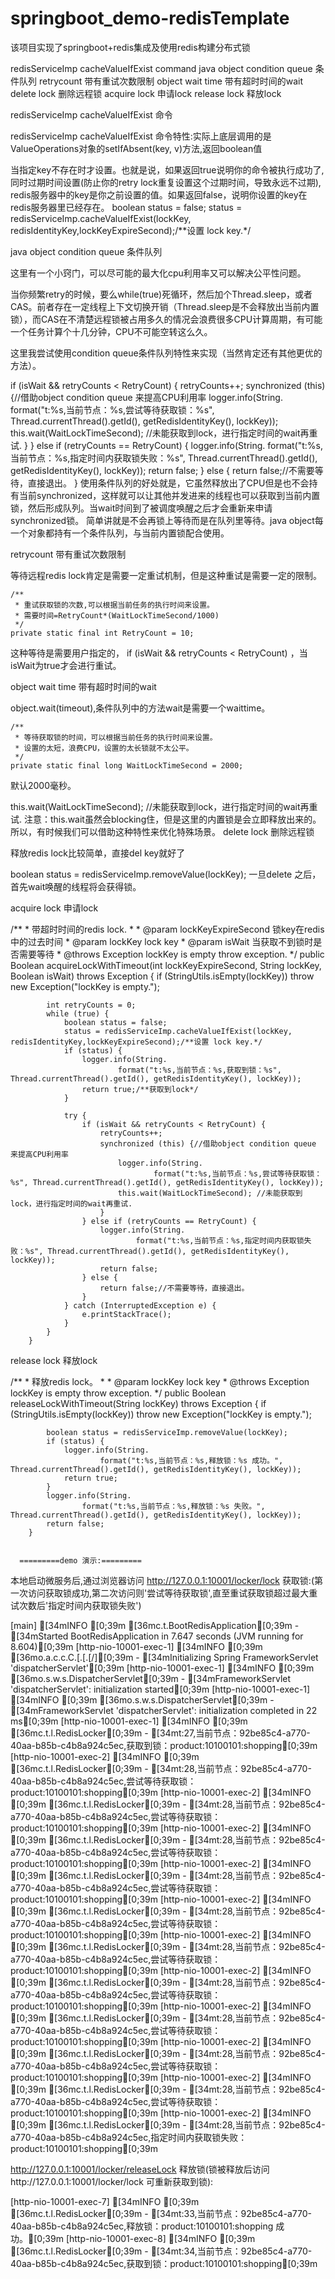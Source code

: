 # springboot_demo-redisTemplate

该项目实现了springboot+redis集成及使用redis构建分布式锁

redisServiceImp cacheValueIfExist command
java object condition queue 条件队列
retrycount 带有重试次数限制
object wait time 带有超时时间的wait
delete lock 删除远程锁
acquire lock 申请lock
release lock 释放lock


redisServiceImp cacheValueIfExist 命令

redisServiceImp cacheValueIfExist 命令特性:实际上底层调用的是ValueOperations对象的setIfAbsent(key, v)方法,返回boolean值

当指定key不存在时才设置。也就是说，如果返回true说明你的命令被执行成功了,同时过期时间设置(防止你的retry lock重复设置这个过期时间，导致永远不过期),
  redis服务器中的key是你之前设置的值。如果返回false，说明你设置的key在redis服务器里已经存在。
           boolean status = false;
	         status = redisServiceImp.cacheValueIfExist(lockKey, redisIdentityKey,lockKeyExpireSecond);/**设置 lock key.*/


java object condition queue 条件队列

这里有一个小窍门，可以尽可能的最大化cpu利用率又可以解决公平性问题。

当你频繁retry的时候，要么while(true)死循环，然后加个Thread.sleep，或者CAS。前者存在一定线程上下文切换开销（Thread.sleep是不会释放出当前内置锁），而CAS在不清楚远程锁被占用多久的情况会浪费很多CPU计算周期，有可能一个任务计算个十几分钟，CPU不可能空转这么久。

这里我尝试使用condition queue条件队列特性来实现（当然肯定还有其他更优的方法）。

if (isWait && retryCounts < RetryCount) {
                    retryCounts++;
                    synchronized (this) {//借助object condition queue 来提高CPU利用率
                        logger.info(String.
                                format("t:%s,当前节点：%s,尝试等待获取锁：%s", Thread.currentThread().getId(), getRedisIdentityKey(), lockKey));
                        this.wait(WaitLockTimeSecond); //未能获取到lock，进行指定时间的wait再重试.
                    }
                } else if (retryCounts == RetryCount) {
                    logger.info(String.
                            format("t:%s,当前节点：%s,指定时间内获取锁失败：%s", Thread.currentThread().getId(), getRedisIdentityKey(), lockKey));
                    return false;
                } else {
                    return false;//不需要等待，直接退出。
                }
使用条件队列的好处就是，它虽然释放出了CPU但是也不会持有当前synchronized，这样就可以让其他并发进来的线程也可以获取到当前内置锁，然后形成队列。当wait时间到了被调度唤醒之后才会重新来申请synchronized锁。 简单讲就是不会再锁上等待而是在队列里等待。java object每一个对象都持有一个条件队列，与当前内置锁配合使用。

retrycount 带有重试次数限制

等待远程redis lock肯定是需要一定重试机制，但是这种重试是需要一定的限制。

    /**
     * 重试获取锁的次数,可以根据当前任务的执行时间来设置。
     * 需要时间=RetryCount*(WaitLockTimeSecond/1000)
     */
    private static final int RetryCount = 10;
这种等待是需要用户指定的， if (isWait && retryCounts < RetryCount) ，当isWait为true才会进行重试。

object wait time 带有超时时间的wait

object.wait(timeout),条件队列中的方法wait是需要一个waittime。

    /**
     * 等待获取锁的时间，可以根据当前任务的执行时间来设置。
     * 设置的太短，浪费CPU，设置的太长锁就不太公平。
     */
    private static final long WaitLockTimeSecond = 2000;
默认2000毫秒。

this.wait(WaitLockTimeSecond); //未能获取到lock，进行指定时间的wait再重试.
注意：this.wait虽然会blocking住，但是这里的内置锁是会立即释放出来的。所以，有时候我们可以借助这种特性来优化特殊场景。
delete lock 删除远程锁

释放redis lock比较简单，直接del key就好了

boolean status = redisServiceImp.removeValue(lockKey);
一旦delete 之后，首先wait唤醒的线程将会获得锁。

acquire lock 申请lock

 /**
	     * 带超时时间的redis lock.
	     *
	     * @param lockKeyExpireSecond 锁key在redis中的过去时间
	     * @param lockKey             lock key
	     * @param isWait              当获取不到锁时是否需要等待
	     * @throws Exception lockKey is empty throw exception.
	     */
	    public Boolean acquireLockWithTimeout(int lockKeyExpireSecond, String lockKey, Boolean isWait) throws Exception {
	        if (StringUtils.isEmpty(lockKey)) throw new Exception("lockKey is empty.");

	        int retryCounts = 0;
	        while (true) {
	        	boolean status = false;
	            status = redisServiceImp.cacheValueIfExist(lockKey, redisIdentityKey,lockKeyExpireSecond);/**设置 lock key.*/
	            if (status) {
	                logger.info(String.
	                        format("t:%s,当前节点：%s,获取到锁：%s", Thread.currentThread().getId(), getRedisIdentityKey(), lockKey));
	                return true;/**获取到lock*/
	            }

	            try {
	                if (isWait && retryCounts < RetryCount) {
	                    retryCounts++;
	                    synchronized (this) {//借助object condition queue 来提高CPU利用率
	                        logger.info(String.
	                                format("t:%s,当前节点：%s,尝试等待获取锁：%s", Thread.currentThread().getId(), getRedisIdentityKey(), lockKey));
	                        this.wait(WaitLockTimeSecond); //未能获取到lock，进行指定时间的wait再重试.
	                    }
	                } else if (retryCounts == RetryCount) {
	                    logger.info(String.
	                            format("t:%s,当前节点：%s,指定时间内获取锁失败：%s", Thread.currentThread().getId(), getRedisIdentityKey(), lockKey));
	                    return false;
	                } else {
	                    return false;//不需要等待，直接退出。
	                }
	            } catch (InterruptedException e) {
	                e.printStackTrace();
	            }
	        }
	    }
release lock 释放lock

 /**
	     * 释放redis lock。
	     *
	     * @param lockKey lock key
	     * @throws Exception lockKey is empty throw exception.
	     */
	    public Boolean releaseLockWithTimeout(String lockKey) throws Exception {
	        if (StringUtils.isEmpty(lockKey)) throw new Exception("lockKey is empty.");

	        boolean status = redisServiceImp.removeValue(lockKey);
	        if (status) {
	            logger.info(String.
	                    format("t:%s,当前节点：%s,释放锁：%s 成功。", Thread.currentThread().getId(), getRedisIdentityKey(), lockKey));
	            return true;
	        }
	        logger.info(String.
	                format("t:%s,当前节点：%s,释放锁：%s 失败。", Thread.currentThread().getId(), getRedisIdentityKey(), lockKey));
	        return false;
	    }
      
      
      =========demo 演示:=========

本地启动微服务后,通过浏览器访问
http://127.0.0.1:10001/locker/lock 获取锁:(第一次访问获取锁成功,第二次访问则'尝试等待获取锁',直至重试获取锁超过最大重试次数后'指定时间内获取锁失败')


[main] [34mINFO [0;39m [36mc.t.BootRedisApplication[0;39m - [34mStarted BootRedisApplication in 7.647 seconds (JVM running for 8.604)[0;39m 
[http-nio-10001-exec-1] [34mINFO [0;39m [36mo.a.c.c.C.[.[.[/][0;39m - [34mInitializing Spring FrameworkServlet 'dispatcherServlet'[0;39m 
[http-nio-10001-exec-1] [34mINFO [0;39m [36mo.s.w.s.DispatcherServlet[0;39m - [34mFrameworkServlet 'dispatcherServlet': initialization started[0;39m 
[http-nio-10001-exec-1] [34mINFO [0;39m [36mo.s.w.s.DispatcherServlet[0;39m - [34mFrameworkServlet 'dispatcherServlet': initialization completed in 22 ms[0;39m 
[http-nio-10001-exec-1] [34mINFO [0;39m [36mc.t.l.RedisLocker[0;39m - [34mt:27,当前节点：92be85c4-a770-40aa-b85b-c4b8a924c5ec,获取到锁：product:10100101:shopping[0;39m 
[http-nio-10001-exec-2] [34mINFO [0;39m [36mc.t.l.RedisLocker[0;39m - [34mt:28,当前节点：92be85c4-a770-40aa-b85b-c4b8a924c5ec,尝试等待获取锁：product:10100101:shopping[0;39m 
[http-nio-10001-exec-2] [34mINFO [0;39m [36mc.t.l.RedisLocker[0;39m - [34mt:28,当前节点：92be85c4-a770-40aa-b85b-c4b8a924c5ec,尝试等待获取锁：product:10100101:shopping[0;39m 
[http-nio-10001-exec-2] [34mINFO [0;39m [36mc.t.l.RedisLocker[0;39m - [34mt:28,当前节点：92be85c4-a770-40aa-b85b-c4b8a924c5ec,尝试等待获取锁：product:10100101:shopping[0;39m 
[http-nio-10001-exec-2] [34mINFO [0;39m [36mc.t.l.RedisLocker[0;39m - [34mt:28,当前节点：92be85c4-a770-40aa-b85b-c4b8a924c5ec,尝试等待获取锁：product:10100101:shopping[0;39m 
[http-nio-10001-exec-2] [34mINFO [0;39m [36mc.t.l.RedisLocker[0;39m - [34mt:28,当前节点：92be85c4-a770-40aa-b85b-c4b8a924c5ec,尝试等待获取锁：product:10100101:shopping[0;39m 
[http-nio-10001-exec-2] [34mINFO [0;39m [36mc.t.l.RedisLocker[0;39m - [34mt:28,当前节点：92be85c4-a770-40aa-b85b-c4b8a924c5ec,尝试等待获取锁：product:10100101:shopping[0;39m 
[http-nio-10001-exec-2] [34mINFO [0;39m [36mc.t.l.RedisLocker[0;39m - [34mt:28,当前节点：92be85c4-a770-40aa-b85b-c4b8a924c5ec,尝试等待获取锁：product:10100101:shopping[0;39m 
[http-nio-10001-exec-2] [34mINFO [0;39m [36mc.t.l.RedisLocker[0;39m - [34mt:28,当前节点：92be85c4-a770-40aa-b85b-c4b8a924c5ec,尝试等待获取锁：product:10100101:shopping[0;39m 
[http-nio-10001-exec-2] [34mINFO [0;39m [36mc.t.l.RedisLocker[0;39m - [34mt:28,当前节点：92be85c4-a770-40aa-b85b-c4b8a924c5ec,尝试等待获取锁：product:10100101:shopping[0;39m 
[http-nio-10001-exec-2] [34mINFO [0;39m [36mc.t.l.RedisLocker[0;39m - [34mt:28,当前节点：92be85c4-a770-40aa-b85b-c4b8a924c5ec,尝试等待获取锁：product:10100101:shopping[0;39m 
[http-nio-10001-exec-2] [34mINFO [0;39m [36mc.t.l.RedisLocker[0;39m - [34mt:28,当前节点：92be85c4-a770-40aa-b85b-c4b8a924c5ec,指定时间内获取锁失败：product:10100101:shopping[0;39m 



http://127.0.0.1:10001/locker/releaseLock 释放锁(锁被释放后访问http://127.0.0.1:10001/locker/lock 可重新获取到锁):

[http-nio-10001-exec-7] [34mINFO [0;39m [36mc.t.l.RedisLocker[0;39m - [34mt:33,当前节点：92be85c4-a770-40aa-b85b-c4b8a924c5ec,释放锁：product:10100101:shopping 成功。[0;39m 
[http-nio-10001-exec-8] [34mINFO [0;39m [36mc.t.l.RedisLocker[0;39m - [34mt:34,当前节点：92be85c4-a770-40aa-b85b-c4b8a924c5ec,获取到锁：product:10100101:shopping[0;39m 
      
      
